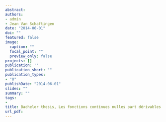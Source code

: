 ```yaml
---
abstract:
authors:
- admin
- Jean Van Schaftingen
date: "2014-06-01"
doi: ""
featured: false
image:
  caption: ""
  focal_point: ""
  preview_only: false
projects: []
publication: ''
publication_short: ""
publication_types:
- "0"
publishDate: "2014-06-01"
slides: ""
summary: ""
tags:
- 
title: Bachelor thesis, Les fonctions continues nulles part dérivables
url_pdf: 
---
```



